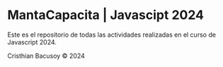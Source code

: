 # MantaCapacita | Javascipt 2024

Este es el repositorio de todas las actividades realizadas en el curso de Javascript 2024.

Cristhian Bacusoy &copy; 2024

